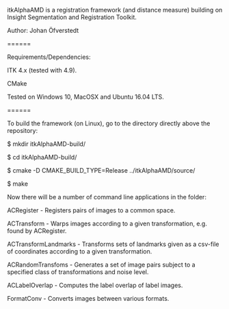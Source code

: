 
itkAlphaAMD is a registration framework (and distance measure) building on Insight Segmentation and Registration Toolkit.

Author: Johan Öfverstedt

======

Requirements/Dependencies:

ITK 4.x (tested with 4.9).

CMake

Tested on Windows 10, MacOSX and Ubuntu 16.04 LTS.

======

To build the framework (on Linux), go to the directory directly above the repository:

$ mkdir itkAlphaAMD-build/

$ cd itkAlphaAMD-build/

$ cmake -D CMAKE_BUILD_TYPE=Release ../itkAlphaAMD/source/

$ make

Now there will be a number of command line applications in the folder:

ACRegister - Registers pairs of images to a common space.

ACTransform - Warps images according to a given transformation, e.g. found by ACRegister.

ACTransformLandmarks - Transforms sets of landmarks given as a csv-file of coordinates according to a given transformation.

ACRandomTransfoms - Generates a set of image pairs subject to a specified class of transformations and noise level.

ACLabelOverlap - Computes the label overlap of label images.

FormatConv - Converts images between various formats.



